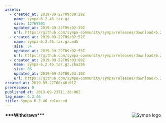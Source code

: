 ```yaml
---
assets:
  - created_at: 2019-09-22T09:00:29Z
    name: sympa-6.2.46.tar.gz
    size: 12769501
    updated_at: 2019-09-22T09:02:39Z
    url: https://github.com/sympa-community/sympa/releases/download/6.2.46/sympa-6.2.46.tar.gz
  - created_at: 2019-09-22T09:02:52Z
    name: sympa-6.2.46.tar.gz.md5
    size: 54
    updated_at: 2019-09-22T09:02:53Z
    url: https://github.com/sympa-community/sympa/releases/download/6.2.46/sympa-6.2.46.tar.gz.md5
  - created_at: 2019-09-22T09:03:09Z
    name: sympa-6.2.46.tar.gz.sha256
    size: 86
    updated_at: 2019-09-22T09:03:10Z
    url: https://github.com/sympa-community/sympa/releases/download/6.2.46/sympa-6.2.46.tar.gz.sha256
created_at: 2019-09-22T08:40:01Z
prerelease: 0
published_at: 2019-09-23T11:38:00Z
tag_name: 6.2.46
title: Sympa 6.2.46 released
---
```


<img align="right" src="https://assets.sympa.community/logos/sympa_nivx_gris_150x121.png" title="Sympa logo"/> **\*\*\*Withdrawn\*\*\***


